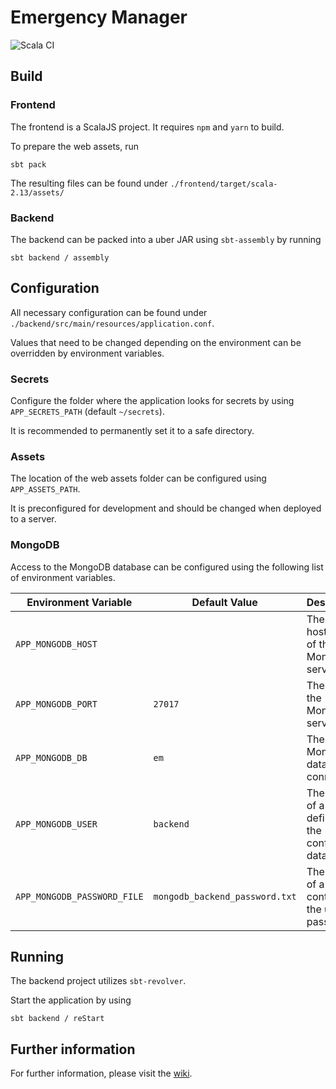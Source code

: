 # Emergency Manager

![Scala CI](https://github.com/markusa380/emergency-manager/workflows/Scala%20CI/badge.svg?branch=master)

## Build

### Frontend

The frontend is a ScalaJS project. It requires `npm` and `yarn` to build.

To prepare the web assets, run

```
sbt pack
```

The resulting files can be found under `./frontend/target/scala-2.13/assets/`

### Backend

The backend can be packed into a uber JAR using `sbt-assembly` by running

```
sbt backend / assembly
```

## Configuration

All necessary configuration can be found under `./backend/src/main/resources/application.conf`.

Values that need to be changed depending on the environment can be overridden
by environment variables.

### Secrets

Configure the folder where the application looks for secrets by using `APP_SECRETS_PATH` (default `~/secrets`).

It is recommended to permanently set it to a safe directory.

### Assets

The location of the web assets folder can be configured using `APP_ASSETS_PATH`.

It is preconfigured for development and should be changed when deployed to a server.

### MongoDB

Access to the MongoDB database can be configured using the following list of environment variables.

Environment Variable|Default Value|Description
---|---|---
`APP_MONGODB_HOST`||The hostname of the MongoDB server
`APP_MONGODB_PORT`|`27017`|The port of the MongoDB server
`APP_MONGODB_DB`|`em`|The MongoDB database to connect to
`APP_MONGODB_USER`|`backend`|The name of a user defined in the configured database
`APP_MONGODB_PASSWORD_FILE`|`mongodb_backend_password.txt`|The name of a text file containing the users password

## Running

The backend project utilizes `sbt-revolver`.

Start the application by using
```
sbt backend / reStart
```

## Further information

For further information, please visit the [wiki](https://github.com/markusa380/emergency-manager/wiki).
